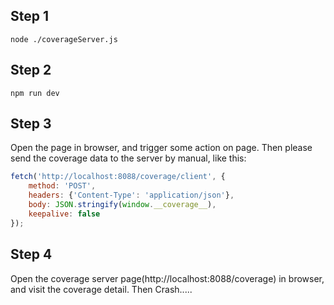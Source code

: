 ## Step 1

```
node ./coverageServer.js
```

## Step 2
```
npm run dev
```

## Step 3
Open the page in browser, and trigger some action on page.
Then please send the coverage data to the server by manual, like this:

```javascript
fetch('http://localhost:8088/coverage/client', {     
    method: 'POST',
    headers: {'Content-Type': 'application/json'},  
    body: JSON.stringify(window.__coverage__),
    keepalive: false
});
```

## Step 4
Open the coverage server page(http://localhost:8088/coverage) in browser, and visit the coverage detail.
Then Crash.....

